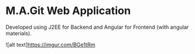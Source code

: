 # M.A.Git Web Application
Developed using J2EE for Backend and Angular for Frontend (with angular materials).

![alt text]https://imgur.com/BGe1tRm


